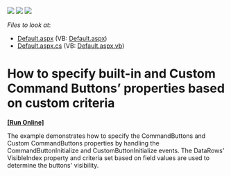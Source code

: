 <!-- default badges list -->
![](https://img.shields.io/endpoint?url=https://codecentral.devexpress.com/api/v1/VersionRange/128543079/15.1.3%2B)
[![](https://img.shields.io/badge/Open_in_DevExpress_Support_Center-FF7200?style=flat-square&logo=DevExpress&logoColor=white)](https://supportcenter.devexpress.com/ticket/details/E3028)
[![](https://img.shields.io/badge/📖_How_to_use_DevExpress_Examples-e9f6fc?style=flat-square)](https://docs.devexpress.com/GeneralInformation/403183)
<!-- default badges end -->
<!-- default file list -->
*Files to look at*:

* [Default.aspx](./CS/WebSite/Default.aspx) (VB: [Default.aspx](./VB/WebSite/Default.aspx))
* [Default.aspx.cs](./CS/WebSite/Default.aspx.cs) (VB: [Default.aspx.vb](./VB/WebSite/Default.aspx.vb))
<!-- default file list end -->
# How to specify built-in and Custom Command Buttons’ properties based on custom criteria
<!-- run online -->
**[[Run Online]](https://codecentral.devexpress.com/e3028/)**
<!-- run online end -->


<p>The example demonstrates how to specify the CommandButtons and Custom CommandButtons properties by handling the CommandButtonInitialize and CustomButtonInitialize events. The DataRows' VisibleIndex property and criteria set based on field values are used to determine the buttons' visibility.</p>

<br/>


